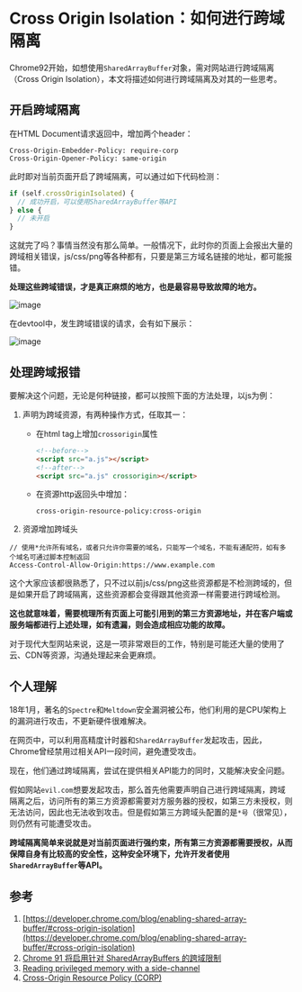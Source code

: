 # Cross Origin Isolation：如何进行跨域隔离

Chrome92开始，如想使用`SharedArrayBuffer`对象，需对网站进行跨域隔离（Cross Origin Isolation），本文将描述如何进行跨域隔离及对其的一些思考。

## 开启跨域隔离

在HTML Document请求返回中，增加两个header：

```
Cross-Origin-Embedder-Policy: require-corp
Cross-Origin-Opener-Policy: same-origin
```

此时即对当前页面开启了跨域隔离，可以通过如下代码检测：

```js
if (self.crossOriginIsolated) {
  // 成功开启，可以使用SharedArrayBuffer等API
} else {
  // 未开启
}
```

这就完了吗？事情当然没有那么简单。一般情况下，此时你的页面上会报出大量的跨域相关错误，js/css/png等各种都有，只要是第三方域名链接的地址，都可能报错。

**处理这些跨域错误，才是真正麻烦的地方，也是最容易导致故障的地方。**

![image](https://user-images.githubusercontent.com/6689073/131970377-17d2b27f-c415-4279-9ab6-98828e8c4c35.png)

在devtool中，发生跨域错误的请求，会有如下展示：

![image](https://user-images.githubusercontent.com/6689073/131972862-96583eaa-fa3b-4483-a649-db763b9af6cf.png)

## 处理跨域报错

要解决这个问题，无论是何种链接，都可以按照下面的方法处理，以js为例：

1. 声明为跨域资源，有两种操作方式，任取其一：
    - 在html tag上增加`crossorigin`属性
      ```html
      <!--before-->
      <script src="a.js"></script>
      <!--after-->
      <script src="a.js" crossorigin></script>
      ```
    - 在资源http返回头中增加：
      ```
      cross-origin-resource-policy:cross-origin
      ```

2. 资源增加跨域头
```
// 使用*允许所有域名，或者只允许你需要的域名，只能写一个域名，不能有通配符，如有多个域名可通过脚本控制返回
Access-Control-Allow-Origin:https://www.example.com
```
这个大家应该都很熟悉了，只不过以前js/css/png这些资源都是不检测跨域的，但是如果开启了跨域隔离，这些资源都会变得跟其他资源一样需要进行跨域检测。

**这也就意味着，需要梳理所有页面上可能引用到的第三方资源地址，并在客户端或服务端都进行上述处理，如有遗漏，则会造成相应功能的故障。**

对于现代大型网站来说，这是一项非常艰巨的工作，特别是可能还大量的使用了云、CDN等资源，沟通处理起来会更麻烦。

## 个人理解

18年1月，著名的`Spectre`和`Meltdown`安全漏洞被公布，他们利用的是CPU架构上的漏洞进行攻击，不更新硬件很难解决。

在网页中，可以利用高精度计时器和`SharedArrayBuffer`发起攻击，因此，Chrome曾经禁用过相关API一段时间，避免遭受攻击。

现在，他们通过跨域隔离，尝试在提供相关API能力的同时，又能解决安全问题。

假如网站`evil.com`想要发起攻击，那么首先他需要声明自己进行跨域隔离，跨域隔离之后，访问所有的第三方资源都需要对方服务器的授权，如第三方未授权，则无法访问，因此也无法收到攻击。但是假如第三方跨域头配置的是`*号`（很常见），则仍然有可能遭受攻击。

**跨域隔离简单来说就是对当前页面进行强约束，所有第三方资源都需要授权，从而保障自身有比较高的安全性，这种安全环境下，允许开发者使用`SharedArrayBuffer`等API。**

## 参考
  
1. [https://developer.chrome.com/blog/enabling-shared-array-buffer/#cross-origin-isolation](https://developer.chrome.com/blog/enabling-shared-array-buffer/#cross-origin-isolation)
2. [Chrome 91 将启用针对 SharedArrayBuffers 的跨域限制](https://blog.p2hp.com/archives/8026)
3. [Reading privileged memory with a side-channel](https://googleprojectzero.blogspot.com/2018/01/reading-privileged-memory-with-side.html)
4. [Cross-Origin Resource Policy (CORP)](https://developer.mozilla.org/en-US/docs/Web/HTTP/Cross-Origin_Resource_Policy_(CORP))

  
